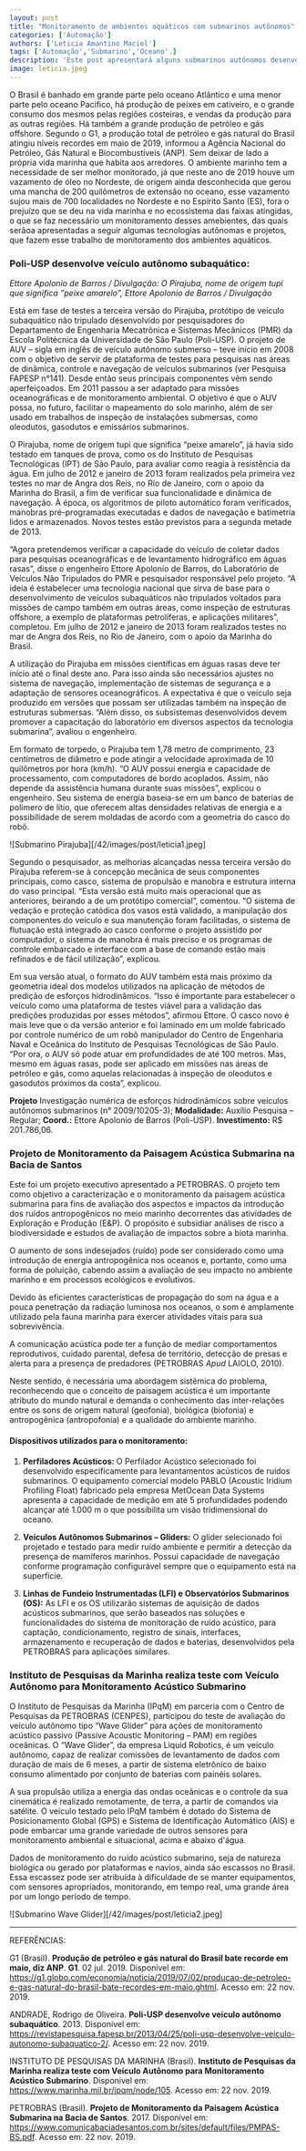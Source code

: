 ```yaml
---
layout: post
title: "Monitoramento de ambientes aquáticos com submarinos autônomos"
categories: ['Automação']
authors: ['Leticia Amantino Maciel'] 
tags: ['Automação','Submarino','Oceano'.]
description: 'Este post apresentará alguns submarinos autônomos desenvolvidos no Brasil, para o monitoramento de ambientes aquáticos.'
image: leticia.jpeg
---
```


O Brasil é banhado em grande parte pelo oceano Atlântico e uma menor parte pelo oceano Pacifico, há  produção de peixes em cativeiro, e o grande consumo dos mesmos pelas regiões costeiras, e vendas da produção para as outras regiões. Há também a grande produção de petróleo e gás offshore. Segundo o G1, a produção total de petróleo e gás natural do Brasil atingiu níveis recordes em maio de 2019, informou a Agência Nacional do Petróleo, Gás Natural e Biocombustíveis (ANP). Sem deixar de lado a própria vida marinha que habita aos arredores. O ambiente marinho tem a necessidade de ser melhor monitorado, já que neste ano de 2019 houve um vazamento de óleo no Nordeste, de origem ainda desconhecida que gerou uma mancha de 200 quilômetros de extensão no oceano, esse vazamento sujou mais de 700 localidades no Nordeste e no Espírito Santo (ES), fora o prejuízo que se deu na vida marinha e no ecossistema das faixas atingidas, o que se faz necessário um monitoramento desses amebientes, das quais serãoa apresentadas a seguir algumas tecnologias autônomas e projetos, que fazem esse trabalho de monitoramento dos ambientes aquáticos.


### Poli-USP desenvolve veículo autônomo subaquático:

*Ettore Apolonio de Barros / Divulgação: O Pirajuba, nome de origem tupi que significa “peixe amarelo”, Ettore Apolonio de Barros / Divulgação*

Está em fase de testes a terceira versão do Pirajuba, protótipo de veículo subaquático não tripulado desenvolvido por pesquisadores do Departamento de Engenharia Mecatrônica e Sistemas Mecânicos (PMR) da Escola Politécnica da Universidade de São Paulo (Poli-USP). O projeto de AUV – sigla em inglês de veículo autônomo submerso – teve início em 2008 com o objetivo de servir de plataforma de testes para pesquisas nas áreas de dinâmica, controle e navegação de veículos submarinos (ver Pesquisa FAPESP n°141). Desde então seus principais componentes vêm sendo aperfeiçoados. Em 2011 passou a ser adaptado para missões oceanográficas e de monitoramento ambiental. O objetivo é que o AUV possa, no futuro, facilitar o mapeamento do solo marinho, além de ser usado em trabalhos de inspeção de instalações submersas, como oleodutos, gasodutos e emissários submarinos.

O Pirajuba, nome de origem tupi que significa “peixe amarelo”, já havia sido testado em tanques de prova, como os do Instituto de Pesquisas Tecnológicas (IPT) de São Paulo, para avaliar como reagia à resistência da água. Em julho de 2012 e janeiro de 2013 foram realizados pela primeira vez testes no mar de Angra dos Reis, no Rio de Janeiro, com o apoio da Marinha do Brasil, a fim de verificar sua funcionalidade e dinâmica de navegação. À época, os algoritmos de piloto automático foram verificados, manobras pré-programadas executadas e dados de navegação e batimetria lidos e armazenados. Novos testes estão previstos para a segunda metade de 2013.

“Agora pretendemos verificar a capacidade do veículo de coletar dados para pesquisas oceanográficas e de levantamento hidrográfico em águas rasas”, disse o engenheiro Ettore Apolonio de Barros, do Laboratório de Veículos Não Tripulados do PMR e pesquisador responsável pelo projeto. “A ideia é estabelecer uma tecnologia nacional que sirva de base para o desenvolvimento de veículos subaquáticos não tripulados voltados para missões de campo também em outras áreas, como inspeção de estruturas offshore, a exemplo de plataformas petrolíferas, e aplicações militares”, completou. Em julho de 2012 e janeiro de 2013 foram realizados testes no mar de Angra dos Reis, no Rio de Janeiro, com o apoio da Marinha do Brasil.

A utilização do Pirajuba em missões científicas em águas rasas deve ter início até o final deste ano. Para isso ainda são necessários ajustes no sistema de navegação, implementação de sistemas de segurança e a adaptação de sensores oceanográficos. A expectativa é que o veículo seja produzido em versões que possam ser utilizadas também na inspeção de estruturas submersas. “Além disso, os subsistemas desenvolvidos devem promover a capacitação do laboratório em diversos aspectos da tecnologia submarina”, avaliou o engenheiro.

Em formato de torpedo, o Pirajuba tem 1,78 metro de comprimento, 23 centímetros de diâmetro e pode atingir a velocidade aproximada de 10 quilômetros por hora (km/h). “O AUV possui energia e capacidade de processamento, com computadores de bordo acoplados. Assim, não depende da assistência humana durante suas missões”, explicou o engenheiro. Seu sistema de energia baseia-se em um banco de baterias de polímero de lítio, que oferecem altas densidades relativas de energia e a possibilidade de serem moldadas de acordo com a geometria do casco do robô.


![Submarino Pirajuba][/42/images/post/leticia1.jpeg]


Segundo o pesquisador, as melhorias alcançadas nessa terceira versão do Pirajuba referem-se à concepção mecânica de seus componentes principais, como casco, sistema de propulsão e manobra e estrutura interna do vaso principal. “Esta versão está muito mais operacional que as anteriores, beirando a de um protótipo comercial”, comentou. “O sistema de vedação e proteção catódica dos vasos está validado, a manipulação dos componentes do veículo e sua manutenção foram facilitadas, o sistema de flutuação está integrado ao casco conforme o projeto assistido por computador, o sistema de manobra é mais preciso e os programas de controle embarcado e interface com a base de comando estão mais refinados e de fácil utilização”, explicou.

Em sua versão atual, o formato do AUV também está mais próximo da geometria ideal dos modelos utilizados na aplicação de métodos de predição de esforços hidrodinâmicos. “Isso é importante para estabelecer o veículo como uma plataforma de testes viável para a validação das predições produzidas por esses métodos”, afirmou Ettore. O casco novo é mais leve que o da versão anterior e foi laminado em um molde fabricado por controle numérico de um robô manipulador do Centro de Engenharia Naval e Oceânica do Instituto de Pesquisas Tecnológicas de São Paulo. “Por ora, o AUV só pode atuar em profundidades de até 100 metros. Mas, mesmo em águas rasas, pode ser aplicado em missões nas áreas de petróleo e gás, como aquelas relacionadas à inspeção de oleodutos e gasodutos próximos da costa”, explicou.
 
**Projeto**
Investigação numérica de esforços hidrodinâmicos sobre veículos autônomos submarinos (n° 2009/10205-3); **Modalidade:** Auxílio Pesquisa – Regular; **Coord.:** Ettore Apolonio de Barros (Poli-USP). **Investimento:** R$ 201.786,06.

### Projeto de Monitoramento da Paisagem Acústica Submarina na Bacia de Santos

Este foi um projeto executivo apresentado a PETROBRAS. O projeto tem como objetivo a caracterização e o monitoramento da paisagem acústica submarina para fins de avaliação dos aspectos e impactos da introdução dos ruídos antropogênicos no meio marinho decorrentes das atividades de Exploração e Produção (E&P). O propósito é subsidiar análises de risco a biodiversidade e estudos de avaliação de impactos sobre a biota marinha.

O aumento de sons indesejados (ruído) pode ser considerado como uma
introdução de energia antropogênica nos oceanos e, portanto, como uma forma
de poluição, cabendo assim a avaliação de seu impacto no ambiente marinho e
em processos ecológicos e evolutivos.

Devido às eficientes características de propagação do som na água e a
pouca penetração da radiação luminosa nos oceanos, o som é amplamente
utilizado pela fauna marinha para exercer atividades vitais para sua sobrevivência.

A comunicação acústica pode ter a função de mediar comportamentos
reprodutivos, cuidado parental, defesa de território, detecção de presas e alerta
para a presença de predadores (PETROBRAS *Apud* LAIOLO, 2010).

Neste sentido, é necessária uma abordagem sistêmica do problema,
reconhecendo que o conceito de paisagem acústica é um importante atributo do
mundo natural e demanda o conhecimento das inter-relações entre os sons de
origem natural (geofonia), biológica (biofonia) e antropogênica (antropofonia) e a qualidade do ambiente marinho.

#### Dispositivos utilizados para o monitoramento:

1. **Perfiladores Acústicos:** O Perfilador Acústico selecionado foi desenvolvido especificamente para levantamentos acústicos de ruídos submarinos. O equipamento comercial modelo PABLO (Acoustic Iridium Profiling Float) fabricado pela empresa MetOcean Data Systems apresenta a capacidade de medição em até 5 profundidades podendo alcançar até 1.000 m o que possibilita um visão tridimensional do oceano.

2. **Veículos Autônomos Submarinos – Gliders:** O glider selecionado foi projetado e testado para medir ruído ambiente e permitir a detecção da presença de mamíferos marinhos. Possui capacidade de navegação conforme programação configurável sempre que o equipamento está na superfície.

3. **Linhas de Fundeio Instrumentadas (LFI) e Observatórios Submarinos (OS):** As LFI e os OS utilizarão sistemas de aquisição de dados acústicos submarinos, que serão baseados nas soluções e funcionalidades do sistema de monitoração de ruído acústico, para captação, condicionamento, registro de sinais, interfaces, armazenamento e recuperação de dados e baterias, desenvolvidos pela PETROBRAS para aplicações similares.

### Instituto de Pesquisas da Marinha realiza teste com Veículo Autônomo para Monitoramento Acústico Submarino

O Instituto de Pesquisas da Marinha (IPqM) em parceria com o Centro de Pesquisas da PETROBRAS (CENPES), participou do teste de avaliação do veículo autônomo tipo “Wave Glider” para ações de monitoramento acústico passivo (Passive Acoustic Monitoring – PAM) em regiões oceânicas. O “Wave Glider”, da empresa Liquid Robotics, é um veículo autônomo, capaz de realizar comissões de levantamento de dados com duração de mais de 6 meses, a partir de sistema eletrônico de baixo consumo alimentado por conjunto de baterias com painéis solares.

A sua propulsão utiliza a energia das ondas oceânicas e o controle da sua cinemática é realizado remotamente, de terra, a partir de comandos via satélite. O veículo testado pelo IPqM também é dotado do Sistema de Posicionamento Global (GPS) e Sistema de Identificação Automático (AIS) e pode embarcar uma grande variedade de outros sensores para monitoramento ambiental e situacional, acima e abaixo d'água.

Dados de monitoramento do ruído acústico submarino, seja de natureza biológica ou gerado por plataformas e navios, ainda são escassos no Brasil. Essa escassez pode ser atribuída à dificuldade de se manter equipamentos, com sensores apropriados, monitorando, em tempo real, uma grande área por um longo período de tempo.

![Submarino Wave Glider][/42/images/post/leticia2.jpeg]

----------------------------------
REFERÊNCIAS:

G1 (Brasil). **Produção de petróleo e gás natural do Brasil bate recorde em maio, diz ANP**. **G1**. 02 jul. 2019. Disponível em: <https://g1.globo.com/economia/noticia/2019/07/02/producao-de-petroleo-e-gas-natural-do-brasil-bate-recordes-em-maio.ghtml>. Acesso em: 22 nov. 2019.

ANDRADE, Rodrigo de Oliveira. **Poli-USP desenvolve veículo autônomo subaquático**. 2013. Disponível em: <https://revistapesquisa.fapesp.br/2013/04/25/poli-usp-desenvolve-veiculo-autonomo-subaquatico-2/>. Acesso em: 22 nov. 2019.

INSTITUTO DE PESQUISAS DA MARINHA (Brasil). **Instituto de Pesquisas da Marinha realiza teste com Veículo Autônomo para Monitoramento Acústico Submarino**. Disponível em: <https://www.marinha.mil.br/ipqm/node/105>. Acesso em: 22 nov. 2019.

PETROBRAS (Brasil). **Projeto de Monitoramento da Paisagem Acústica Submarina na Bacia de Santos**. 2017. Disponível em: <https://www.comunicabaciadesantos.com.br/sites/default/files/PMPAS-BS.pdf>. Acesso em: 22 nov. 2019.
